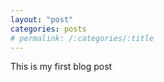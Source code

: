 ```yaml
---
layout: "post"
categories: posts
# permalink: /:categories/:title
---
```


This is my first blog post
